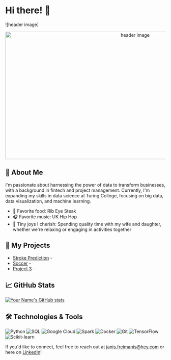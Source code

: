 # Hi there! 👋

![header image]
<p align="center">
  <img src="https://images.unsplash.com/photo-1426604966848-d7adac402bff?ixlib=rb-4.0.3&ixid=MnwxMjA3fDB8MHxwaG90by1wYWdlfHx8fGVufDB8fHx8&auto=format&fit=crop&w=2370&q=80" alt="header image" width="800" height="400">
</p>

## 🌟 About Me

I'm passionate about harnessing the power of data to transform businesses, with a background in fintech and project management. Currently, I'm expanding my skills in data science at Turing College, focusing on big data, data visualization, and machine learning.

- 🥩 Favorite food: Rib Eye Steak
- 🎧 Favorite music: UK Hip Hop
- 🌱 Tiny joys I cherish: Spending quality time with my wife and daughter, whether we're relaxing or engaging in activities together 

## 🔗 My Projects

- [Stroke Prediction](your_project1_url) - 
- [Soccer](your_project2_url) - 
- [Project 3](your_project3_url) - 

## 📈 GitHub Stats

[![Your Name's GitHub stats](https://github-readme-stats.vercel.app/api?username=Janis-F&show_icons=true&theme=radical)](https://github.com/anuraghazra/github-readme-stats)

## 🛠️ Technologies & Tools

![Python](https://img.shields.io/badge/-Python-333333?style=flat&logo=python)
![SQL](https://img.shields.io/badge/-SQL-333333?style=flat&logo=sql)
![Google Cloud](https://img.shields.io/badge/-Google%20Cloud-333333?style=flat&logo=google-cloud)
![Spark](https://img.shields.io/badge/-Spark-333333?style=flat&logo=apache-spark)
![Docker](https://img.shields.io/badge/-Docker-333333?style=flat&logo=docker)
![Git](https://img.shields.io/badge/-Git-333333?style=flat&logo=git)
![TensorFlow](https://img.shields.io/badge/-TensorFlow-333333?style=flat&logo=tensorflow)
![Scikit-learn](https://img.shields.io/badge/-Scikit--learn-333333?style=flat&logo=scikit-learn)

If you'd like to connect, feel free to reach out at [janis.freimanis@hey.com](mailto:janis.freimanis@hey.com) or here on [LinkedIn](your_linkedin_profile_url)!
